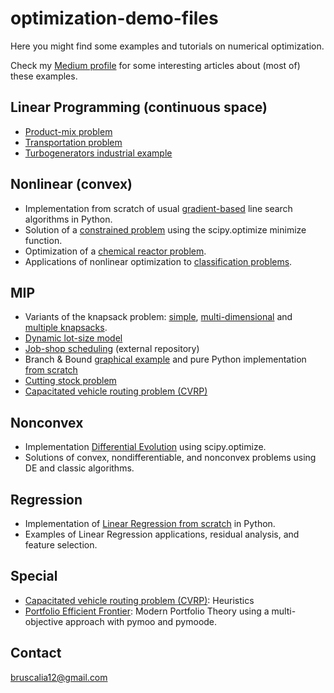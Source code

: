 # optimization-demo-files
Here you might find some examples and tutorials on numerical optimization.

Check my [Medium profile](https://medium.com/@bruscalia12) for some interesting articles about (most of) these examples.

## Linear Programming (continuous space)

- [Product-mix problem](./convex/linear/product_mix.ipynb)
- [Transportation problem](./convex/linear/transportation.ipynb)
- [Turbogenerators industrial example](./convex/linear/turbogenerators.ipynb)

## Nonlinear (convex)

- Implementation from scratch of usual [gradient-based](./convex/nonlinear/unconstrained.py) line search algorithms in Python.
- Solution of a [constrained problem](./convex/nonlinear/convex_problems.ipynb) using the scipy.optimize minimize function.
- Optimization of a [chemical reactor problem](./convex/nonlinear/example_xylene.ipynb).
- Applications of nonlinear optimization to [classification problems](./classification/logistic_regression.ipynb).

## MIP

- Variants of the knapsack problem: [simple](./mip/knapsack/notebooks/simple_knapsack.ipynb), [multi-dimensional](./mip/knapsack/notebooks/simple_knapsack.ipynb) and [multiple knapsacks](./mip/knapsack/notebooks/multiple_knapsacks.ipynb).
- [Dynamic lot-size model](./mip/dynamic_lot_size/notebooks/dynamic_lot_size.ipynb)
- [Job-shop scheduling](https://github.com/bruscalia/jobshop/blob/master/notebooks/mip_models.ipynb) (external repository)
- Branch & Bound [graphical example](./mip/branch_and_bound/graphical_example.ipynb) and pure Python implementation [from scratch](./mip/branch_and_bound/branch_and_bound.ipynb)
- [Cutting stock problem](./mip/cutting_stock/cutting_stock.ipynb)
- [Capacitated vehicle routing problem (CVRP)](./vrp/cvrp_mip.ipynb)

## Nonconvex

- Implementation [Differential Evolution](./nonconvex/de_scipy.ipynb) using scipy.optimize.
- Solutions of convex, nondifferentiable, and nonconvex problems using DE and classic algorithms.

## Regression

- Implementation of [Linear Regression from scratch](./regression/notebooks/linear_regression.ipynb) in Python.
- Examples of Linear Regression applications, residual analysis, and feature selection.

## Special

- [Capacitated vehicle routing problem (CVRP)](./vrp/cvrp_heur.ipynb): Heuristics
- [Portfolio Efficient Frontier](./portfolio-moo/portfolio.ipynb): Modern Portfolio Theory using a multi-objective approach with pymoo and pymoode.

## Contact
bruscalia12@gmail.com
